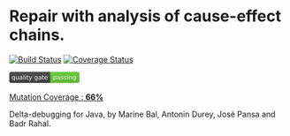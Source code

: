 # Repair with analysis of cause-effect chains. 

[![Build Status](https://travis-ci.org/Mama59/CauseEffectChain.svg?branch=master)](https://travis-ci.org/Mama59/CauseEffectChain) [![Coverage Status](https://coveralls.io/repos/github/Mama59/CauseEffectChain/badge.svg?branch=master)](https://coveralls.io/github/Mama59/CauseEffectChain?branch=master) 

[![Quality Gate](https://raw.githubusercontent.com/rbadr/analysis-of-cause-effect-chains/master/.utility/sonar.png)](https://sonarqube.com/dashboard/index/CauseEffectChain:fr.univlille1.m2iagl) 

[Mutation Coverage : **66%**](https://mama59.github.io/CauseEffectChain/ "Pitest Mutation Coverage Report") 

Delta-debugging for Java, by Marine Bal, Antonin Durey, José Pansa and Badr Rahal.






